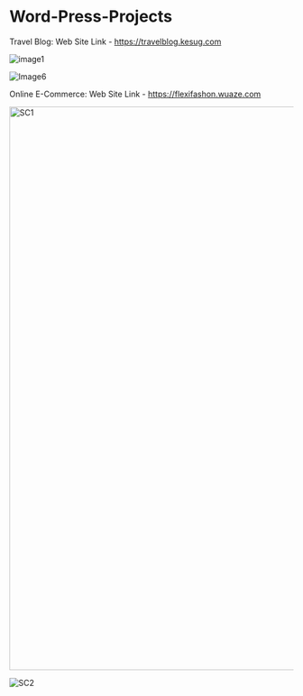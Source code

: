 # Word-Press-Projects
Travel Blog: Web Site Link - https://travelblog.kesug.com

![image1](https://github.com/Venkatesh771/Word-Press-Projects/assets/126060585/92919137-e1b6-4557-952c-3b12b7a15da9) 

![Image6](https://github.com/Venkatesh771/Word-Press-Projects/assets/126060585/efd72371-4aa5-44ac-ad37-ffda63ec9dcb)

Online E-Commerce: Web Site Link - https://flexifashon.wuaze.com

<img width="1000" alt="SC1" src="https://github.com/Venkatesh771/Word-Press-Projects/assets/126060585/621a0a1b-b3cc-4fa7-9f34-a0ca06017a9e">

![SC2](https://github.com/Venkatesh771/Word-Press-Projects/assets/126060585/4e6abe2d-8d89-4405-9e75-ca9224bcd8fe)


